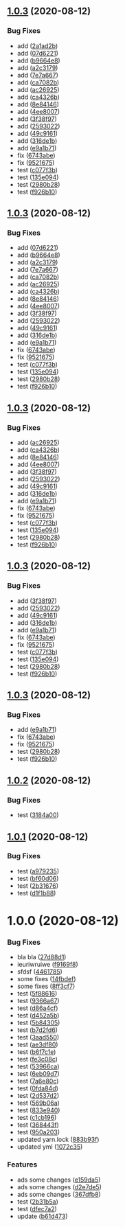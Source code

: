 ## [1.0.3](https://github.com/IBelyaev/presets-lint-test/compare/v1.0.2...v1.0.3) (2020-08-12)


### Bug Fixes

* add ([2a1ad2b](https://github.com/IBelyaev/presets-lint-test/commit/2a1ad2b436e7dea5913cfb5717911c5f5b85546a))
* add ([07d6221](https://github.com/IBelyaev/presets-lint-test/commit/07d6221453ce81cc72c1a1013a015d6612eda8e3))
* add ([b9664e8](https://github.com/IBelyaev/presets-lint-test/commit/b9664e83c47ed2b2669ab559ea1b451d9ab4be40))
* add ([a2c3179](https://github.com/IBelyaev/presets-lint-test/commit/a2c3179e8a300cf222316b01347a7280896a9f16))
* add ([7e7a667](https://github.com/IBelyaev/presets-lint-test/commit/7e7a66715ce5cf922b479305e7e1c1c31731e06f))
* add ([ca7082b](https://github.com/IBelyaev/presets-lint-test/commit/ca7082becde90c0dd88e80b1cbce3cba31eb53ed))
* add ([ac26925](https://github.com/IBelyaev/presets-lint-test/commit/ac269255f0db5276f7d28c4c963c3b2650ea4f1f))
* add ([ca4326b](https://github.com/IBelyaev/presets-lint-test/commit/ca4326b3072de7c370cb5196ceeba86322fd7741))
* add ([8e84146](https://github.com/IBelyaev/presets-lint-test/commit/8e8414606d1c271406f14010f0d9feb8ba6b4fdd))
* add ([4ee8007](https://github.com/IBelyaev/presets-lint-test/commit/4ee8007b6a0d40dbc57b396964ef718a3169b53d))
* add ([3f38f97](https://github.com/IBelyaev/presets-lint-test/commit/3f38f9712accca5f13b23cf6eff324189233cb99))
* add ([2593022](https://github.com/IBelyaev/presets-lint-test/commit/259302287aef040d200c5a6f8d41122a0a624cad))
* add ([49c9161](https://github.com/IBelyaev/presets-lint-test/commit/49c916121454dc778406a3f719f01513864b45b7))
* add ([316de1b](https://github.com/IBelyaev/presets-lint-test/commit/316de1b596e8492d677d6c1b7ce96f44ccbb16f5))
* add ([e9a1b71](https://github.com/IBelyaev/presets-lint-test/commit/e9a1b71a3c284380668e1757ad37a02cbfa41f74))
* fix ([6743abe](https://github.com/IBelyaev/presets-lint-test/commit/6743abe21ed9f15fa1480a526a9b6f0cfd22416a))
* fix ([9521675](https://github.com/IBelyaev/presets-lint-test/commit/9521675b01010f4492919711c93ca1ea60328f73))
* test ([c077f3b](https://github.com/IBelyaev/presets-lint-test/commit/c077f3b6036b592b0fe8487a9dd72af1a1f9c502))
* test ([135e094](https://github.com/IBelyaev/presets-lint-test/commit/135e09461f6407b39fcaa9d742d1a9695336211c))
* test ([2980b28](https://github.com/IBelyaev/presets-lint-test/commit/2980b28ac0d425e61f2a510ae743dabf7cab831e))
* test ([f926b10](https://github.com/IBelyaev/presets-lint-test/commit/f926b10575f9589c66cbe53a39d2964e4993ebc8))

## [1.0.3](https://github.com/IBelyaev/presets-lint-test/compare/v1.0.2...v1.0.3) (2020-08-12)


### Bug Fixes

* add ([07d6221](https://github.com/IBelyaev/presets-lint-test/commit/07d6221453ce81cc72c1a1013a015d6612eda8e3))
* add ([b9664e8](https://github.com/IBelyaev/presets-lint-test/commit/b9664e83c47ed2b2669ab559ea1b451d9ab4be40))
* add ([a2c3179](https://github.com/IBelyaev/presets-lint-test/commit/a2c3179e8a300cf222316b01347a7280896a9f16))
* add ([7e7a667](https://github.com/IBelyaev/presets-lint-test/commit/7e7a66715ce5cf922b479305e7e1c1c31731e06f))
* add ([ca7082b](https://github.com/IBelyaev/presets-lint-test/commit/ca7082becde90c0dd88e80b1cbce3cba31eb53ed))
* add ([ac26925](https://github.com/IBelyaev/presets-lint-test/commit/ac269255f0db5276f7d28c4c963c3b2650ea4f1f))
* add ([ca4326b](https://github.com/IBelyaev/presets-lint-test/commit/ca4326b3072de7c370cb5196ceeba86322fd7741))
* add ([8e84146](https://github.com/IBelyaev/presets-lint-test/commit/8e8414606d1c271406f14010f0d9feb8ba6b4fdd))
* add ([4ee8007](https://github.com/IBelyaev/presets-lint-test/commit/4ee8007b6a0d40dbc57b396964ef718a3169b53d))
* add ([3f38f97](https://github.com/IBelyaev/presets-lint-test/commit/3f38f9712accca5f13b23cf6eff324189233cb99))
* add ([2593022](https://github.com/IBelyaev/presets-lint-test/commit/259302287aef040d200c5a6f8d41122a0a624cad))
* add ([49c9161](https://github.com/IBelyaev/presets-lint-test/commit/49c916121454dc778406a3f719f01513864b45b7))
* add ([316de1b](https://github.com/IBelyaev/presets-lint-test/commit/316de1b596e8492d677d6c1b7ce96f44ccbb16f5))
* add ([e9a1b71](https://github.com/IBelyaev/presets-lint-test/commit/e9a1b71a3c284380668e1757ad37a02cbfa41f74))
* fix ([6743abe](https://github.com/IBelyaev/presets-lint-test/commit/6743abe21ed9f15fa1480a526a9b6f0cfd22416a))
* fix ([9521675](https://github.com/IBelyaev/presets-lint-test/commit/9521675b01010f4492919711c93ca1ea60328f73))
* test ([c077f3b](https://github.com/IBelyaev/presets-lint-test/commit/c077f3b6036b592b0fe8487a9dd72af1a1f9c502))
* test ([135e094](https://github.com/IBelyaev/presets-lint-test/commit/135e09461f6407b39fcaa9d742d1a9695336211c))
* test ([2980b28](https://github.com/IBelyaev/presets-lint-test/commit/2980b28ac0d425e61f2a510ae743dabf7cab831e))
* test ([f926b10](https://github.com/IBelyaev/presets-lint-test/commit/f926b10575f9589c66cbe53a39d2964e4993ebc8))

## [1.0.3](https://github.com/IBelyaev/presets-lint-test/compare/v1.0.2...v1.0.3) (2020-08-12)


### Bug Fixes

* add ([ac26925](https://github.com/IBelyaev/presets-lint-test/commit/ac269255f0db5276f7d28c4c963c3b2650ea4f1f))
* add ([ca4326b](https://github.com/IBelyaev/presets-lint-test/commit/ca4326b3072de7c370cb5196ceeba86322fd7741))
* add ([8e84146](https://github.com/IBelyaev/presets-lint-test/commit/8e8414606d1c271406f14010f0d9feb8ba6b4fdd))
* add ([4ee8007](https://github.com/IBelyaev/presets-lint-test/commit/4ee8007b6a0d40dbc57b396964ef718a3169b53d))
* add ([3f38f97](https://github.com/IBelyaev/presets-lint-test/commit/3f38f9712accca5f13b23cf6eff324189233cb99))
* add ([2593022](https://github.com/IBelyaev/presets-lint-test/commit/259302287aef040d200c5a6f8d41122a0a624cad))
* add ([49c9161](https://github.com/IBelyaev/presets-lint-test/commit/49c916121454dc778406a3f719f01513864b45b7))
* add ([316de1b](https://github.com/IBelyaev/presets-lint-test/commit/316de1b596e8492d677d6c1b7ce96f44ccbb16f5))
* add ([e9a1b71](https://github.com/IBelyaev/presets-lint-test/commit/e9a1b71a3c284380668e1757ad37a02cbfa41f74))
* fix ([6743abe](https://github.com/IBelyaev/presets-lint-test/commit/6743abe21ed9f15fa1480a526a9b6f0cfd22416a))
* fix ([9521675](https://github.com/IBelyaev/presets-lint-test/commit/9521675b01010f4492919711c93ca1ea60328f73))
* test ([c077f3b](https://github.com/IBelyaev/presets-lint-test/commit/c077f3b6036b592b0fe8487a9dd72af1a1f9c502))
* test ([135e094](https://github.com/IBelyaev/presets-lint-test/commit/135e09461f6407b39fcaa9d742d1a9695336211c))
* test ([2980b28](https://github.com/IBelyaev/presets-lint-test/commit/2980b28ac0d425e61f2a510ae743dabf7cab831e))
* test ([f926b10](https://github.com/IBelyaev/presets-lint-test/commit/f926b10575f9589c66cbe53a39d2964e4993ebc8))

## [1.0.3](https://github.com/IBelyaev/presets-lint-test/compare/v1.0.2...v1.0.3) (2020-08-12)


### Bug Fixes

* add ([3f38f97](https://github.com/IBelyaev/presets-lint-test/commit/3f38f9712accca5f13b23cf6eff324189233cb99))
* add ([2593022](https://github.com/IBelyaev/presets-lint-test/commit/259302287aef040d200c5a6f8d41122a0a624cad))
* add ([49c9161](https://github.com/IBelyaev/presets-lint-test/commit/49c916121454dc778406a3f719f01513864b45b7))
* add ([316de1b](https://github.com/IBelyaev/presets-lint-test/commit/316de1b596e8492d677d6c1b7ce96f44ccbb16f5))
* add ([e9a1b71](https://github.com/IBelyaev/presets-lint-test/commit/e9a1b71a3c284380668e1757ad37a02cbfa41f74))
* fix ([6743abe](https://github.com/IBelyaev/presets-lint-test/commit/6743abe21ed9f15fa1480a526a9b6f0cfd22416a))
* fix ([9521675](https://github.com/IBelyaev/presets-lint-test/commit/9521675b01010f4492919711c93ca1ea60328f73))
* test ([c077f3b](https://github.com/IBelyaev/presets-lint-test/commit/c077f3b6036b592b0fe8487a9dd72af1a1f9c502))
* test ([135e094](https://github.com/IBelyaev/presets-lint-test/commit/135e09461f6407b39fcaa9d742d1a9695336211c))
* test ([2980b28](https://github.com/IBelyaev/presets-lint-test/commit/2980b28ac0d425e61f2a510ae743dabf7cab831e))
* test ([f926b10](https://github.com/IBelyaev/presets-lint-test/commit/f926b10575f9589c66cbe53a39d2964e4993ebc8))

## [1.0.3](https://github.com/IBelyaev/presets-lint-test/compare/v1.0.2...v1.0.3) (2020-08-12)


### Bug Fixes

* add ([e9a1b71](https://github.com/IBelyaev/presets-lint-test/commit/e9a1b71a3c284380668e1757ad37a02cbfa41f74))
* fix ([6743abe](https://github.com/IBelyaev/presets-lint-test/commit/6743abe21ed9f15fa1480a526a9b6f0cfd22416a))
* fix ([9521675](https://github.com/IBelyaev/presets-lint-test/commit/9521675b01010f4492919711c93ca1ea60328f73))
* test ([2980b28](https://github.com/IBelyaev/presets-lint-test/commit/2980b28ac0d425e61f2a510ae743dabf7cab831e))
* test ([f926b10](https://github.com/IBelyaev/presets-lint-test/commit/f926b10575f9589c66cbe53a39d2964e4993ebc8))

## [1.0.2](https://github.com/IBelyaev/presets-lint-test/compare/v1.0.1...v1.0.2) (2020-08-12)


### Bug Fixes

* test ([3184a00](https://github.com/IBelyaev/presets-lint-test/commit/3184a0033a395dbb1d6e2937262a3e5c38c228d6))

## [1.0.1](https://github.com/IBelyaev/presets-lint-test/compare/v1.0.0...v1.0.1) (2020-08-12)


### Bug Fixes

* test ([a979235](https://github.com/IBelyaev/presets-lint-test/commit/a9792357350338d24e0864288b9491665dcef3c6))
* test ([bf60d06](https://github.com/IBelyaev/presets-lint-test/commit/bf60d06a388c12850afa15cf345a9847f986dbef))
* test ([2b31676](https://github.com/IBelyaev/presets-lint-test/commit/2b316764fc41206d8d5cde844720436aa87bbb64))
* test ([d1f1b88](https://github.com/IBelyaev/presets-lint-test/commit/d1f1b8808e2fc6a4731e5c3d95d553e61a6b25b6))

# 1.0.0 (2020-08-12)


### Bug Fixes

* bla bla ([27d88d1](https://github.com/IBelyaev/presets-lint-test/commit/27d88d16cfd65022ec9f8b16c576548cd5545af8))
* ieuriwruiwe ([f9169f8](https://github.com/IBelyaev/presets-lint-test/commit/f9169f80e78b8d15ef95833c2d8145bed8ca45ad))
* sfdsf ([4461785](https://github.com/IBelyaev/presets-lint-test/commit/446178552f811f98547c456aa2bf9be62cb3d5bd))
* some fixes ([14fbdef](https://github.com/IBelyaev/presets-lint-test/commit/14fbdef1a4fdebf453f6067b1a22dd551df14937))
* some fixes ([8ff3cf7](https://github.com/IBelyaev/presets-lint-test/commit/8ff3cf7397cc8500988e308e84db8c870073b233))
* test ([5f88616](https://github.com/IBelyaev/presets-lint-test/commit/5f88616c09bdf38493754c4d618654ca6a0957c0))
* test ([9366a67](https://github.com/IBelyaev/presets-lint-test/commit/9366a67969cf2bd52d268aca17498541bd1c9670))
* test ([d86a4cf](https://github.com/IBelyaev/presets-lint-test/commit/d86a4cf63e74fd70093fe700537a455bfc3ab56f))
* test ([d452a5b](https://github.com/IBelyaev/presets-lint-test/commit/d452a5b070f13fff9b23cab5ac8460fdd6e13a9a))
* test ([5b84305](https://github.com/IBelyaev/presets-lint-test/commit/5b84305f4a09bc8085a86b5d1bd8c9558feed0dc))
* test ([b7d2fd6](https://github.com/IBelyaev/presets-lint-test/commit/b7d2fd6f1512644fea2e41d1e94cd6837bad79d8))
* test ([3aad550](https://github.com/IBelyaev/presets-lint-test/commit/3aad5504c67c21e04764bd0873dd39b40a2f97b0))
* test ([ae3df80](https://github.com/IBelyaev/presets-lint-test/commit/ae3df80166ffb5552ef4b41361ff10716e6f309f))
* test ([b6f7c1e](https://github.com/IBelyaev/presets-lint-test/commit/b6f7c1ebeab7bedf10c0be5fd2c63ef9a2e56445))
* test ([fe3c08c](https://github.com/IBelyaev/presets-lint-test/commit/fe3c08c74e5eb8db1fede6999751c6a7f5743aaf))
* test ([53966ca](https://github.com/IBelyaev/presets-lint-test/commit/53966cab89b9aa21b1cc7d11492bd57df115639e))
* test ([6eb09d7](https://github.com/IBelyaev/presets-lint-test/commit/6eb09d75c5486dfe3e9e6e3aa55bf47f09d10b1d))
* test ([7a6e80c](https://github.com/IBelyaev/presets-lint-test/commit/7a6e80ca932df8c25ff09b5c915d6e1f6c19f8c6))
* test ([0fda84d](https://github.com/IBelyaev/presets-lint-test/commit/0fda84df06f9283aa51809fa9a5853767592341d))
* test ([2d537d2](https://github.com/IBelyaev/presets-lint-test/commit/2d537d2957884216628abccefcb5a67a242b7a58))
* test ([569b06a](https://github.com/IBelyaev/presets-lint-test/commit/569b06a21a500400b942e271102c299f8b523654))
* test ([833e940](https://github.com/IBelyaev/presets-lint-test/commit/833e9400610397c73af9781486752562191a3502))
* test ([c1cb196](https://github.com/IBelyaev/presets-lint-test/commit/c1cb196e92d939a95924b118eb447a9a59b56dc2))
* test ([368443f](https://github.com/IBelyaev/presets-lint-test/commit/368443fd85cafa88a86cfaa8964cbedf8bb02e74))
* test ([950a203](https://github.com/IBelyaev/presets-lint-test/commit/950a2038cade29705683110579db7cd004adfbef))
* updated yarn.lock ([883b93f](https://github.com/IBelyaev/presets-lint-test/commit/883b93f28e7f909cb32850516b7ccfa1fe81682f))
* updated yml ([1072c35](https://github.com/IBelyaev/presets-lint-test/commit/1072c3536f52817d318c4cf5587b5851c3c00ab2))


### Features

* ads some changes ([e159da5](https://github.com/IBelyaev/presets-lint-test/commit/e159da58b66453abe11a34f7367f929d70d273e3))
* ads some changes ([d2e7de5](https://github.com/IBelyaev/presets-lint-test/commit/d2e7de5d221d605fd42eb0bb9e1774955a497f70))
* ads some changes ([367dfb8](https://github.com/IBelyaev/presets-lint-test/commit/367dfb81f252dc29b1e6e8d73f06990fc9fbccc9))
* test ([2b31b5a](https://github.com/IBelyaev/presets-lint-test/commit/2b31b5ad2a688eb9174ac8f9406a8aa97912f319))
* test ([dfec7a2](https://github.com/IBelyaev/presets-lint-test/commit/dfec7a26905ea7f71463081e1fdb9312fd3584c8))
* update ([b61d473](https://github.com/IBelyaev/presets-lint-test/commit/b61d4733610cd5a6dbe0e476ea5eb1b344839f1b))
